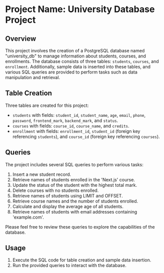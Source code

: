# Project Name: University Database Project

## Overview
This project involves the creation of a PostgreSQL database named "university_db" to manage information about students, courses, and enrollments. The database consists of three tables: `students`, `courses`, and `enrollment`. Additionally, sample data is inserted into these tables, and various SQL queries are provided to perform tasks such as data manipulation and retrieval.

## Table Creation
Three tables are created for this project:
- `students` with fields: `student_id`, `student_name`, `age`, `email`, `phone`, `password`, `frontend_mark`, `backend_mark`, and `status`.
- `courses` with fields: `course_id`, `course_name`, and `credits`.
- `enrollment` with fields: `enrollment_id`, `student_id` (foreign key referencing `students`), and `course_id` (foreign key referencing `courses`).



## Queries
The project includes several SQL queries to perform various tasks:
1. Insert a new student record.
2. Retrieve names of students enrolled in the 'Next.js' course.
3. Update the status of the student with the highest total mark.
4. Delete courses with no students enrolled.
5. Retrieve names of students using LIMIT and OFFSET.
6. Retrieve course names and the number of students enrolled.
7. Calculate and display the average age of all students.
8. Retrieve names of students with email addresses containing 'example.com'.

Please feel free to review these queries to explore the capabilities of the database.

## Usage
1. Execute the SQL code for table creation and sample data insertion.
2. Run the provided queries to interact with the database.
